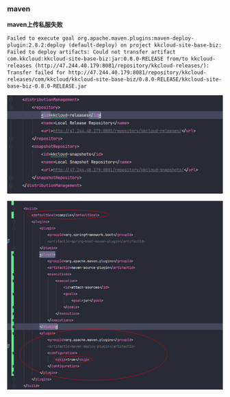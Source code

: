 ### maven

**maven上传私服失败**

```
Failed to execute goal org.apache.maven.plugins:maven-deploy-plugin:2.8.2:deploy (default-deploy) on project kkcloud-site-base-biz: Failed to deploy artifacts: Could not transfer artifact com.kkcloud:kkcloud-site-base-biz:jar:0.8.0-RELEASE from/to kkcloud-releases (http://47.244.40.179:8081/repository/kkcloud-releases/): Transfer failed for http://47.244.40.179:8081/repository/kkcloud-releases/com/kkcloud/kkcloud-site-base-biz/0.8.0-RELEASE/kkcloud-site-base-biz-0.8.0-RELEASE.jar

```

![错误配置路径](img/Snipaste_2020-04-20_20-53-48.png)

![添加正确配置](img/Snipaste_2020-04-21_13-47-57.png)